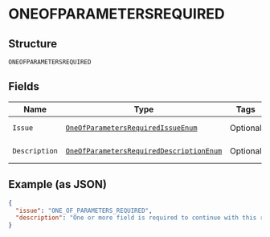 
# ONEOFPARAMETERSREQUIRED

## Structure

`ONEOFPARAMETERSREQUIRED`

## Fields

| Name | Type | Tags | Description | Getter | Setter |
|  --- | --- | --- | --- | --- | --- |
| `Issue` | [`OneOfParametersRequiredIssueEnum`](../../doc/models/one-of-parameters-required-issue-enum.md) | Optional | - | OneOfParametersRequiredIssueEnum getIssue() | setIssue(OneOfParametersRequiredIssueEnum issue) |
| `Description` | [`OneOfParametersRequiredDescriptionEnum`](../../doc/models/one-of-parameters-required-description-enum.md) | Optional | - | OneOfParametersRequiredDescriptionEnum getDescription() | setDescription(OneOfParametersRequiredDescriptionEnum description) |

## Example (as JSON)

```json
{
  "issue": "ONE_OF_PARAMETERS_REQUIRED",
  "description": "One or more field is required to continue with this request."
}
```

